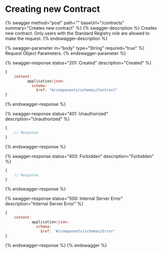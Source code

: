 # Creating new Contract

{% swagger method="post" path="" baseUrl="/contracts" summary="Creates new contract" %}
{% swagger-description %}
Creates new contract. Only users with the Standard Registry role are allowed to make the request.
{% endswagger-description %}

{% swagger-parameter in="body" type="String" required="true" %}
Request Object Parameters.
{% endswagger-parameter %}

{% swagger-response status="201: Created" description="Created" %}
```javascript
{
    content:
          application/json:
            schema:
              $ref: "#/components/schemas/Contract"
}
```
{% endswagger-response %}

{% swagger-response status="401: Unauthorized" description="Unauthorized" %}
```javascript
{
    // Response
}
```
{% endswagger-response %}

{% swagger-response status="403: Forbidden" description="Forbidden" %}
```javascript
{
    // Response
}
```
{% endswagger-response %}

{% swagger-response status="500: Internal Server Error" description="Internal Server Error" %}
```javascript
{
    content:
            application/json:
              schema:
                $ref: '#/components/schemas/Error'
}
```
{% endswagger-response %}
{% endswagger %}
